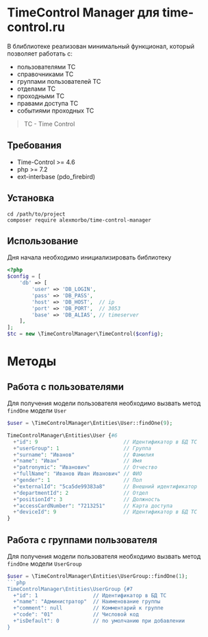 
# TimeControl Manager для time-control.ru

В блиблиотеке реализован минимальный функционал, который позволяет работать с:
- пользователями TC
- справочниками TC
- группами пользователей TC
- отделами TC
- проходными TC
- правами доступа TC
- событиями проходных TC

> TC - Time Control

## Требования

* Time-Control >= 4.6
* php >= 7.2
* ext-interbase (pdo_firebird)

## Установка

```shell
cd /path/to/project
composer require alexmorbo/time-control-manager
```

## Использование

Дня начала необходимо инициализировать библиотеку

```php
<?php
$config = [  
    'db' => [  
        'user' => 'DB_LOGIN',  
        'pass' => 'DB_PASS',  
        'host' => 'DB_HOST',  // ip
        'port' => 'DB_PORT',  // 3053
        'base' => 'DB_ALIAS', // timeserver
    ],  
];  
$tc = new \TimeControlManager\TimeControl($config);
```

# Методы

## Работа с пользователями

Для получения модели пользователя необходимо вызвать метод ```findOne``` модели ```User```

```php
$user = \TimeControlManager\Entities\User::findOne(9);

TimeControlManager\Entities\User {#6
  +"id": 9                            // Идентификатор в БД TC
  +"userGroup": 1                     // Группа
  +"surname": "Иванов"                // Фамилия
  +"name": "Иван"                     // Имя 
  +"patronymic": "Иванович"           // Отчество
  +"fullName": "Иванов Иван Иванович" // ФИО
  +"gender": 1                        // Пол
  +"externalId": "5ca5de99383a8"      // Внешний идентификатор
  +"departmentId": 2                  // Отдел
  +"positionId": 3                    // Должность
  +"accessCardNumber": "7213251"      // Карта доступа
  +"deviceId": 9                      // Идентификатор в БД ТС
}
```


## Работа с группами пользователя

Для получения модели пользователя необходимо вызвать метод ```findOne``` модели ```UserGroup```

```php
$user = \TimeControlManager\Entities\UserGroup::findOne(1);
```php
TimeControlManager\Entities\UserGroup {#7
  +"id": 1                  // Идентификатор в БД ТС
  +"name": "Администратор"  // Наименование группы
  +"comment": null          // Комментарий к группе
  +"code": "01"             // Числовой код
  +"isDefault": 0           // по умолчанию при добавлении
}
```